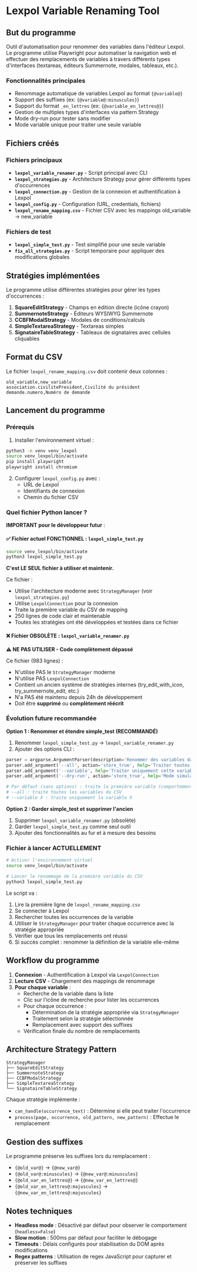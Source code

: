 # Lexpol Variable Renaming Tool

## But du programme

Outil d'automatisation pour renommer des variables dans l'éditeur Lexpol. Le programme utilise Playwright pour automatiser la navigation web et effectuer des remplacements de variables à travers différents types d'interfaces (textareas, éditeurs Summernote, modales, tableaux, etc.).

### Fonctionnalités principales

- Renommage automatique de variables Lexpol au format `{@variable@}`
- Support des suffixes (ex: `{@variable@:minuscules}`)
- Support du format `_en_lettres` (ex: `{@variable_en_lettres@}`)
- Gestion de multiples types d'interfaces via pattern Strategy
- Mode dry-run pour tester sans modifier
- Mode variable unique pour traiter une seule variable

## Fichiers créés

### Fichiers principaux

- **`lexpol_variable_renamer.py`** - Script principal avec CLI
- **`lexpol_strategies.py`** - Architecture Strategy pour gérer différents types d'occurrences
- **`lexpol_connection.py`** - Gestion de la connexion et authentification à Lexpol
- **`lexpol_config.py`** - Configuration (URL, credentials, fichiers)
- **`lexpol_rename_mapping.csv`** - Fichier CSV avec les mappings old_variable → new_variable

### Fichiers de test

- **`lexpol_simple_test.py`** - Test simplifié pour une seule variable
- **`fix_all_strategies.py`** - Script temporaire pour appliquer des modifications globales

## Stratégies implémentées

Le programme utilise différentes stratégies pour gérer les types d'occurrences :

1. **SquareEditStrategy** - Champs en édition directe (icône crayon)
2. **SummernoteStrategy** - Éditeurs WYSIWYG Summernote
3. **CCBFModalStrategy** - Modales de conditions/calculs
4. **SimpleTextareaStrategy** - Textareas simples
5. **SignataireTableStrategy** - Tableaux de signataires avec cellules cliquables

## Format du CSV

Le fichier `lexpol_rename_mapping.csv` doit contenir deux colonnes :

```csv
old_variable,new_variable
association.civilitePresident,Civilité du président
demande.numero,Numéro de demande
```

## Lancement du programme

### Prérequis

1. Installer l'environnement virtuel :
```bash
python3 -m venv venv_lexpol
source venv_lexpol/bin/activate
pip install playwright
playwright install chromium
```

2. Configurer `lexpol_config.py` avec :
   - URL de Lexpol
   - Identifiants de connexion
   - Chemin du fichier CSV

### Quel fichier Python lancer ?

**IMPORTANT pour le développeur futur** :

#### ✅ Fichier actuel FONCTIONNEL : `lexpol_simple_test.py`
```bash
source venv_lexpol/bin/activate
python3 lexpol_simple_test.py
```

**C'est LE SEUL fichier à utiliser et maintenir.**

Ce fichier :
- Utilise l'architecture moderne avec `StrategyManager` (voir `lexpol_strategies.py`)
- Utilise `LexpolConnection` pour la connexion
- Traite la première variable du CSV de mapping
- 250 lignes de code clair et maintenable
- Toutes les stratégies ont été développées et testées dans ce fichier

#### ❌ Fichier OBSOLÈTE : `lexpol_variable_renamer.py`

**⚠️ NE PAS UTILISER - Code complètement dépassé**

Ce fichier (983 lignes) :
- N'utilise PAS le `StrategyManager` moderne
- N'utilise PAS `LexpolConnection`
- Contient un ancien système de stratégies internes (try_edit_with_icon, try_summernote_edit, etc.)
- N'a PAS été maintenu depuis 24h de développement
- Doit être **supprimé** ou **complètement réécrit**

### Évolution future recommandée

**Option 1 : Renommer et étendre simple_test (RECOMMANDÉ)**
1. Renommer `lexpol_simple_test.py` → `lexpol_variable_renamer.py`
2. Ajouter des options CLI :
```python
parser = argparse.ArgumentParser(description='Renommer des variables dans Lexpol')
parser.add_argument('--all', action='store_true', help='Traiter toutes les variables du CSV')
parser.add_argument('--variable', help='Traiter uniquement cette variable spécifique')
parser.add_argument('--dry-run', action='store_true', help='Mode simulation sans modification')

# Par défaut (sans options) : traite la première variable (comportement actuel)
# --all : traite toutes les variables du CSV
# --variable X : traite uniquement la variable X
```

**Option 2 : Garder simple_test et supprimer l'ancien**
1. Supprimer `lexpol_variable_renamer.py` (obsolète)
2. Garder `lexpol_simple_test.py` comme seul outil
3. Ajouter des fonctionnalités au fur et à mesure des besoins

### Fichier à lancer ACTUELLEMENT

```bash
# Activer l'environnement virtuel
source venv_lexpol/bin/activate

# Lancer le renommage de la première variable du CSV
python3 lexpol_simple_test.py
```

Le script va :
1. Lire la première ligne de `lexpol_rename_mapping.csv`
2. Se connecter à Lexpol
3. Rechercher toutes les occurrences de la variable
4. Utiliser le `StrategyManager` pour traiter chaque occurrence avec la stratégie appropriée
5. Vérifier que tous les remplacements ont réussi
6. Si succès complet : renommer la définition de la variable elle-même

## Workflow du programme

1. **Connexion** - Authentification à Lexpol via `LexpolConnection`
2. **Lecture CSV** - Chargement des mappings de renommage
3. **Pour chaque variable** :
   - Recherche de la variable dans la liste
   - Clic sur l'icône de recherche pour lister les occurrences
   - Pour chaque occurrence :
     - Détermination de la stratégie appropriée via `StrategyManager`
     - Traitement selon la stratégie sélectionnée
     - Remplacement avec support des suffixes
   - Vérification finale du nombre de remplacements

## Architecture Strategy Pattern

```
StrategyManager
├── SquareEditStrategy
├── SummernoteStrategy
├── CCBFModalStrategy
├── SimpleTextareaStrategy
└── SignataireTableStrategy
```

Chaque stratégie implémente :
- `can_handle(occurrence_text)` : Détermine si elle peut traiter l'occurrence
- `process(page, occurrence, old_pattern, new_pattern)` : Effectue le remplacement

## Gestion des suffixes

Le programme préserve les suffixes lors du remplacement :

- `{@old_var@}` → `{@new_var@}`
- `{@old_var@:minuscules}` → `{@new_var@:minuscules}`
- `{@old_var_en_lettres@}` → `{@new_var_en_lettres@}`
- `{@old_var_en_lettres@:majuscules}` → `{@new_var_en_lettres@:majuscules}`

## Notes techniques

- **Headless mode** : Désactivé par défaut pour observer le comportement (`headless=False`)
- **Slow motion** : 500ms par défaut pour faciliter le débogage
- **Timeouts** : Délais configurés pour stabilisation du DOM après modifications
- **Regex patterns** : Utilisation de regex JavaScript pour capturer et préserver les suffixes
